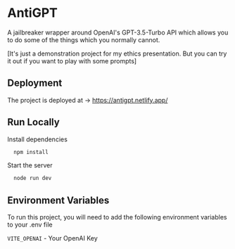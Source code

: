 
# AntiGPT

A jailbreaker wrapper around OpenAI's GPT-3.5-Turbo API which allows you to do some of the things which you normally cannot.

[It's just a demonstration project for my ethics presentation. But you can try it out if you want to play with some prompts]
## Deployment

The project is deployed at → https://antigpt.netlify.app/


## Run Locally

Install dependencies

```bash
  npm install
```

Start the server

```bash
  node run dev
```


## Environment Variables

To run this project, you will need to add the following environment variables to your .env file

`VITE_OPENAI` - Your OpenAI Key


